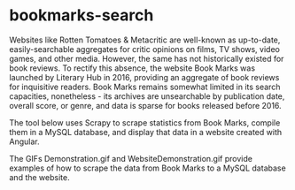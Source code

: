 # bookmarks-search

Websites like Rotten Tomatoes & Metacritic are well-known as up-to-date, easily-searchable aggregates for critic opinions on films, TV shows, video games, and other media. However, the same has not historically existed for book reviews. To rectify this absence, the website Book Marks was launched by Literary Hub in 2016, providing an aggregate of book reviews for inquisitive readers. Book Marks remains somewhat limited in its search capacities, nonetheless - its archives are unsearchable by publication date, overall score, or genre, and data is sparse for books released before 2016.

The tool below uses Scrapy to scrape statistics from Book Marks, compile them in a MySQL database, and display that data in a website created with Angular.

The GIFs Demonstration.gif and WebsiteDemonstration.gif provide examples of how to scrape the data from Book Marks to a MySQL database and the website.
